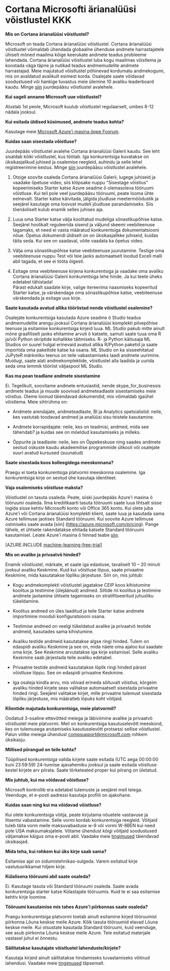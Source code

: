 <properties
    pageTitle="Cortana ärianalüüsi võistlustel KKK | Microsoft Azure'i"
    description="Korduma kippuvad küsimused Microsoft Cortana ärianalüüsi võistlustel."
    services="machine-learning"
    documentationCenter=""
    authors="hning86"
    manager="jhubbard"
    editor="cgronlun"/>

<tags
    ms.service="machine-learning"
    ms.workload="data-services"
    ms.tgt_pltfrm="na"
    ms.devlang="na"
    ms.topic="article"
    ms.date="09/06/2016"
    ms.author="haining;chlovel;garye"/>

# <a name="microsoft-cortana-intelligence-competitions-faq"></a>Cortana Microsofti ärianalüüsi võistlustel KKK

**Mis on Cortana ärianalüüsi võistlustel?**

Microsoft on teada Cortana ärianalüüsi võistlustel. Cortana ärianalüüsi võistlustel võimaldab ühendada globaalne ühenduse andmete harrastajatele ühiselt mõned maailma kõige keerukate andmete teadus probleeme lahendada. Cortana ärianalüüsi võistlustel luba kogu maailmas võistlema ja koostada väga täpne ja nutikad teadus andmemudelite andmete harrastajad. Meie majutatud võistlustel põhinevad kordumatu andmekogumi, mis on avaldatud avalikult esimest korda. Osalejate saate võidavad soodustused või hankige tuvastus meie ülemine 10 avaliku leaderboard kaudu. Minge [siin](http://aka.ms/CIComp) juurdepääsu võistlustel avalehele.

**Kui sageli anname Microsoft uue võistlustel?**

Alustab 1st peole, Microsoft kuulub võistlustel regulaarselt, umbes 8-12 nädala jooksul. 

**Kui esitada üldised küsimused, andmete teadus kohta?**

Kasutage meie [Microsoft Azure'i masina õppe Foorum](https://social.msdn.microsoft.com/forums/azure/home?forum=MachineLearning).

**Kuidas saan sisestada võistluse?**

Juurdepääs võistlustel avalehe Cortana ärianalüüsi Galerii kaudu. See leht sisaldab kõiki võistlustel, kus töötab. Iga konkurentsiga kuvatakse on üksikasjalikud juhised ja osalemise reegleid, auhindu ja selle lehel registreerimine kestus. Minge [siin](http://aka.ms/CIComp) juurdepääsu võistlustel avalehele.  

1. Otsige soovite osaleda Cortana ärianalüüsi Galerii, lugege juhiseid ja vaadake õpetuse video, siis klõpsake nuppu "Sisestage võistlus" kopeerimiseks Starter katse Azure seadme õ olemasoleva tööruumi võistluse. Kui teil pole veel juurdepääsu tööruumi, peate looma ühte eelnevalt. Starter katse käivitada, jälgida jõudluse meetermõõdustik ja seejärel kasutage oma loovust mudeli jõudluse parandamiseks. Siis tõenäoliselt kulub enamik selles juhises aja.   

2. Luua oma Starter katse välja koolitatud mudeliga sõnastikupõhise katse. Seejärel hoolikalt reguleerida sisend ja väljund skeemi veebiteenuse tagamaks, et need ei vasta määratud konkurentsiga dokumentatsiooni nõue. Õpetus dokumendi üldiselt on on üksikasjalikke juhiseid, kuidas täita seda. Kui see on saadaval, võite vaadata ka õpetus video.   

3. Välja oma sõnastikupõhise katse veebiteenuse juurutamine. Testige oma veebiteenuse nuppu Test või teie jaoks automaatselt loodud Exceli malli abil tagada, et see ei tööta õigesti.   

4. Esitage oma veebiteenuse kirjena konkurentsiga ja vaadake oma avaliku Cortana ärianalüüsi Galerii konkurentsiga lehe hinde. Ja kui teete üheks edetabel tähistada!  
Pärast edukalt saadate kirje, valige itereerima naasmiseks kopeeritud Starter katse, ja värskendage oma sõnastikupõhise katse, veebiteenuse värskendada ja esitage uus kirje.   

**Saate kasutada avatud allika tööriistad nende võistlustel osalemine?**

Osalejate konkurentsiga kasutada Azure seadme õ Studio teadus andmemudelite arengu jooksul Cortana ärianalüüsi komplekti pilvepõhise teenuse ja esitamise konkurentsiga kirjeid luua. ML Studio pakub mitte ainult mõne graafiliselt jaoks ehitamine arvuti õ katsete, samuti saate tuua oma R ja/või Python skriptide kohalikke täitmiseks. R- ja Python käitusaja ML Studios on suurel hulgal erinevaid avatud allika R/Python paketid ja saate importida oma pakettide katse ka osana. ML Studio on ka sisseehitatud JuPyteR märkmiku teenus on teile vabastamiseks laadi andmete uurimine. Muidugi, saate alati andmekomplektide, võistlustel alla laadida ja uurida seda oma lemmik tööriist väljaspool ML Studio. 

**Kas ma pean teadlane andmete sisestamine**

Ei. Tegelikult, soovitame andmete entusiastid, nende skype_for_businessis andmete teadus ja muude soovivad andmeteadlaste sisestamiseks meie võistlus. Oleme loonud täiendavad dokumendid, mis võimaldab igaühel võistlema. Meie sihtrühma on:

* Andmete arendajate, andmeteadlaste, BI ja Analytics spetsialistid: neile, kes vastutab toodavad andmed ja analüüsi sisu teistele kasutamine.

* Andmete korrapidajate: neile, kes on teadmisi, andmed, mida see tähendab? ja kuidas see on mõeldud kasutamiseks ja milleks.

* Õppurite ja teadlaste: neile, kes on Õppekeskuse ning saades andmete seotud oskuste kaudu akadeemilise programmide ülikooli või osalejate suuri avatud kursused (suunatud)


**Saate sisestada koos kolleegidega meeskonnana?**

Praegu ei toeta konkurentsiga platvormi meeskonna osalemine. Iga konkurentsiga kirje on seotud ühe kasutaja identiteet. 

**Vaja osalemiseks võistluse maksta?**

Võistlustel on tasuta osaleda. Peate, siiski juurdepääs Azure'i masina õ tööruumi osaleda. Ilma krediitkaarti tasuta tööruumi saate luua lihtsalt sisse logida sisse kehtiv Microsofti konto või Office 365 konto. Kui olete juba Azure'i või Cortana ärianalüüsi komplekti klient, saate luua ja kasutada sama Azure tellimuse jaotises Standard tööruumi. Kui soovite Azure tellimuse ostmiseks saate avada [siin] (https://azure.microsoft.com/pricing). Pange tähele, et ühtsete rakendatakse ehitada katsete Standard tööruumi kasutamisel. Leiate Azure'i masina õ hinnad teabe [siin](https://azure.microsoft.com/pricing/details/machine-learning/). 

[AZURE.INCLUDE [machine-learning-free-trial](../../includes/machine-learning-free-trial.md)]

**Mis on avalike ja privaatvõ hinded?**

Enamik võistlustel, märkate, et saate iga edastuse, tavaliselt 10 – 20 minuti jooksul avaliku Keskmine. Kuid kui võistluse lõpus, saate privaatne Keskmine, mida kasutatakse lõpliku järjestuse. Siin on, mis juhtub:

* Kogu andmekomplekti võistlustel jagatakse CEIP koos kihistumine koolitus ja testimine (ülejäänud) andmed. Siltide nii koolitus ja testimine andmete jaotamine ühtsete tagamiseks on stratifitseeritud juhusliku tükeldamine.
 
* Koolitus andmed on üles laaditud ja teile Starter katse andmete importimine mooduli konfiguratsiooni osana.

* Testimise andmed on veelgi tükeldatud avalike ja privaatvõ testide andmeid, kasutades sama kihistumine.

* Avaliku testide andmeid kasutatakse algse ringi hinded. Tulem on edaspidi avaliku Keskmine ja see on, mida näete oma ajaloo kui saadate oma kirje. See Keskmine arvutatakse iga kirje esitamisel. Selle avaliku Keskmine saab järjestada teile avaliku edetabel.

* Privaatne testide andmeid kasutatakse lõplik ringi hinded pärast võistluse lõppu. See on edaspidi privaatne Keskmine. 

* Iga osaleja kindla arvu, mis võivad erineda sõltuvalt võistlus, kõrgeim avaliku hinded kirjete seas valitakse automaatselt sisestada privaatne hinded ringi. Seejärel valitakse kirjet, mille privaatne tulemust sisestada lõpliku järjestuse, mis määratleb lõpuks koht võitjaid.  

**Klientide majutada konkurentsiga, meie platvormil?**

Oodatud 3-osaline ettevõtted meiega ja läbiviimine avalike ja privaatvõ võistlustel meie platvormi. Meil on konkurentsiga kasutuselevõtt meeskond, kes on tulemusega arutamiseks kasutuselevõtt protsessi sellise võistlustel.  Palun võtke meiega ühendust [compsupport@microsoft.com](mailto:compsupport@microsoft.com) rohkem üksikasju. 

**Millised piirangud on teile kohta?**

Tüüpilised konkurentsiga valida kirjete saate esitada (UTC aega 00:00:00 kuni 23:59:59) 24-tunnise ajavahemiku jooksul ja saate esitada võistluse kestel kirjete arv piirata. Saate tõrketeated proper kui piirang on ületatud. 

**Mis juhtub, kui ma võidavad võistluse?**

Microsoft kontrollib era edetabel tulemuste ja seejärel meil teiega. Veenduge, et e-posti aadressi kasutaja profiili on ajakohane.

**Kuidas saan ning kui ma võidavad võistluse?**

Kui olete konkurentsiga võitja, peate kirjutama nõuetele vastavuse ja litsentsi vabastamine. Selle vormi kordab konkurentsiga reegleid. Võitjaid tuleb täita vorm meile maksuvabastuse w-9 või vormi W-8BEN kui need pole USA maksumaksjatele. Võtame ühendust kõigi võitjaid soodustused väljamakse käigus oma e-posti abil. Vaadake meie [tingimused](http://aka.ms/comptermsandconditions) täiendavad üksikasjad.

**Mida teha, kui rohkem kui üks kirje saab sama?**

Esitamise ajal on sidumistehnikas-sulgeda. Varem esitatud kirje vastutusrikkamat hiljem kirje.

**Külalisena tööruumi abil saate osaleda?**

Ei. Kasutage tasuta või Standard tööruumi osaleda. Saate avada konkurentsiga starter katse Külastajate tööruumis. Kuid te ei saa esitamise kehtiv kirje loomine. 

**Tööruumi kasutamise mis tahes Azure'i piirkonnas saate osaleda?**

Praegu konkurentsiga platvormi toetab ainult esitamine kirjed tööruumist piirkonna Lõuna keskse meile Azure. Kõik tasuta tööruumid elavad Lõuna keskse meile. Kui otsustate kasutada Standard tööruumi, kuid veenduge, see asub piirkonna Lõuna keskse meile Azure. Teie esitatud materjale vastasel juhul ei õnnestu. 

**Säilitatakse kasutajate võistlustel lahenduste/kirjete?**

Kasutaja kirjeid ainult säilitatakse hindamiseks tuvastamiseks võitnud lahendusi. Vaadake meie [tingimused](http://aka.ms/comptermsandconditions) täpsemalt.
